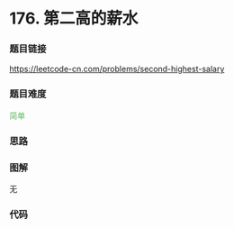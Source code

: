# 176. 第二高的薪水

### 题目链接

https://leetcode-cn.com/problems/second-highest-salary

### 题目难度

<font color=#5CB85C>简单</font>

### 思路



### 图解

无

### 代码

```python
```